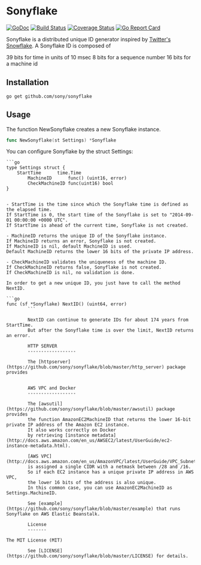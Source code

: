 Sonyflake
=========

[![GoDoc](https://godoc.org/github.com/sony/sonyflake?status.svg)](http://godoc.org/github.com/sony/sonyflake)
[![Build Status](https://travis-ci.org/sony/sonyflake.svg?branch=master)](https://travis-ci.org/sony/sonyflake)
[![Coverage Status](https://coveralls.io/repos/sony/sonyflake/badge.svg?branch=master&service=github)](https://coveralls.io/github/sony/sonyflake?branch=master)
[![Go Report Card](https://goreportcard.com/badge/github.com/sony/sonyflake)](https://goreportcard.com/report/github.com/sony/sonyflake)

Sonyflake is a distributed unique ID generator inspired by [Twitter's Snowflake](https://blog.twitter.com/2010/announcing-snowflake).
A Sonyflake ID is composed of

39 bits for time in units of 10 msec
8 bits for a sequence number
16 bits for a machine id

Installation
------------

```
go get github.com/sony/sonyflake
```

Usage
-----

The function NewSonyflake creates a new Sonyflake instance.

```go
func NewSonyflake(st Settings) *Sonyflake
```

You can configure Sonyflake by the struct Settings:

	```go
	type Settings struct {
		StartTime      time.Time
			MachineID      func() (uint16, error)
			CheckMachineID func(uint16) bool
	}
```

- StartTime is the time since which the Sonyflake time is defined as the elapsed time.
If StartTime is 0, the start time of the Sonyflake is set to "2014-09-01 00:00:00 +0000 UTC".
If StartTime is ahead of the current time, Sonyflake is not created.

- MachineID returns the unique ID of the Sonyflake instance.
If MachineID returns an error, Sonyflake is not created.
If MachineID is nil, default MachineID is used.
Default MachineID returns the lower 16 bits of the private IP address.

- CheckMachineID validates the uniqueness of the machine ID.
If CheckMachineID returns false, Sonyflake is not created.
If CheckMachineID is nil, no validation is done.

In order to get a new unique ID, you just have to call the method NextID.

```go
func (sf *Sonyflake) NextID() (uint64, error)
		```

		NextID can continue to generate IDs for about 174 years from StartTime.
		But after the Sonyflake time is over the limit, NextID returns an error.

		HTTP SERVER
		------------------

		The [httpserver](https://github.com/sony/sonyflake/blob/master/http_server) package provides


		AWS VPC and Docker
		------------------

		The [awsutil](https://github.com/sony/sonyflake/blob/master/awsutil) package provides
		the function AmazonEC2MachineID that returns the lower 16-bit private IP address of the Amazon EC2 instance.
		It also works correctly on Docker
		by retrieving [instance metadata](http://docs.aws.amazon.com/en_us/AWSEC2/latest/UserGuide/ec2-instance-metadata.html).

		[AWS VPC](http://docs.aws.amazon.com/en_us/AmazonVPC/latest/UserGuide/VPC_Subnets.html)
		is assigned a single CIDR with a netmask between /28 and /16.
		So if each EC2 instance has a unique private IP address in AWS VPC,
		the lower 16 bits of the address is also unique.
		In this common case, you can use AmazonEC2MachineID as Settings.MachineID.

		See [example](https://github.com/sony/sonyflake/blob/master/example) that runs Sonyflake on AWS Elastic Beanstalk.

		License
		-------

The MIT License (MIT)

		See [LICENSE](https://github.com/sony/sonyflake/blob/master/LICENSE) for details.

